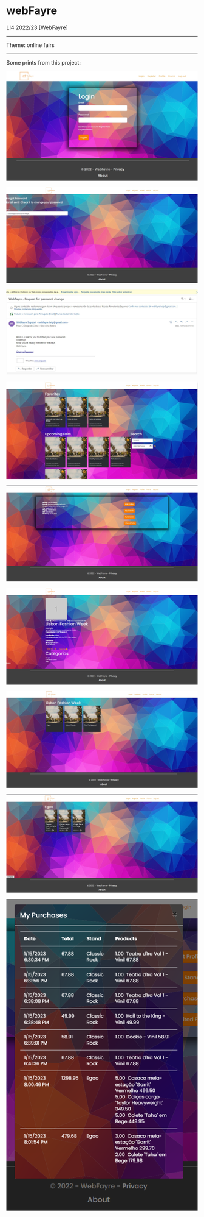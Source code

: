 # webFayre
LI4 2022/23 [WebFayre]

---

Theme: online fairs

---

Some prints from this project:


![login page](imgs/webfayre_login.png)

![forget password](imgs/forgot_pass.png)

![mail from forget password](imgs/forget_pass_mail.png)

![webfayre's home page](imgs/home_page.png)

![profile page](imgs/profile_page.png)

![fair page example](imgs/fair_example.png)

![fair's stand page example](imgs/fair_Stand.png)

![example of a stand's products](imgs/stand_products.png)

![purchases list](imgs/purchases_list.png)

